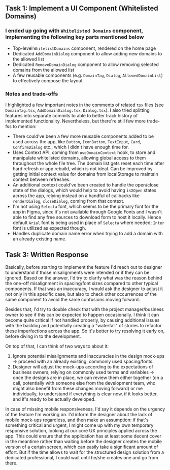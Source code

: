 ## Task 1: Implement a UI Component (Whitelisted Domains)

### I ended up going with `Whitelisted Domains` component, implementing the following key parts mentioned below

- Top-level `WhitelistDomains` component, rendered on the home page
- Dedicated `AddDomainDialog` component to allow adding new domains to the allowed list
- Dedicated `RemoveDomainDialog` component to allow removing selected domains from the allowed list
- A few reusable components (e.g. `DomainTag`, `Dialog`, `AllowedDomainList`) to effectively compose the layout

### Notes and trade-offs

I highlighted a few important notes in the comments of related `tsx` files (see `DomainTag.tsx`, `AddDomainDialog.tsx`, `Dialog.tsx`). I also tried splitting features into separate commits to able to better track history of implemented functionality. Nevertheless, but there're still few more trade-fss to mention:

- There could've been a few more reusable components added to be used across the app, like `Button`, `IconButton`, `TextInput`, `Card`, `ConfirmDialog` etc., which I didn't have enough time for.
- Uses Context API, coming from `useDomainContext` hook, to store and manipulate whitelisted domains, allowing global access to them throughout the whole file tree. The domain list gets reset each time after hard refresh or app rebuild, which is not ideal. Can be improved by getting initial context value for domains from localStorage to maintain context between refreshes.
- An additional context could've been created to handle the open/close state of the dialogs, which would help to avoid having `isXOpen` states across the app, relying instead on a handful of callbacks like `renderDialog`, `closeDialog`, coming from that context.
- I'm not using `Selecta` font, which seems to be the primary font for the app in Figma, since it's not available through Google Fonts and I wasn't able to find any free sources to download form to host it locally. Hence default `Arial` font is being used in place of `Selecta` where needed; `Inter` font is utilized as expected though.
- Handles duplicate domain name error when trying to add a domain with an already existing name.

## Task 3: Written Response

Basically, before starting to implement the feature I'd reach out to designer to understand if those misalignments were intended or if they can be ignored. Based on the answer, I'd try to clarify what was the reason behind the one-off misalignment in spacing/font sizes compared to other typical components. If that was an inaccuracy, I would ask the designer to adjust it not only in this specific case, but also to check other occurrences of the same component to avoid the same confusions moving forward.

Besides that, I'd try to double check that with the project manager/business owner to see if this can be expected to happen occasionally. I think it can become quite critical if not handled properly, by causing additional issues with the backlog and potentially creating a "waterfall" of stories to refactor these imperfections across the app. So it's better to try resolving it early on, before diving in to the development.

On top of that, I can think of two ways to about it:

1. Ignore potential misalignments and inaccuracies in the design mock-ups -> proceed with an already existing, commonly used spacing/fonts.
2. Designer will adjust the mock-ups according to the expectations of business owners, relying on commonly used terms and variables -> once the designs are in place, we can review them either together (on a call, potentially with someone else from the development team, who might also benefit from these changes moving forward) or me individually, to understand if everything is clear now, if it looks better, and if's ready to be actually developed.

In case of missing mobile responsiveness, I'd say it depends on the urgency of the feature I'm working on. I'd inform the designer about the lack of mobile mock-ups regardless, and then make an assumption: if that's something critical and urgent, I might come up with my own temporary responsive solution, looking at our core UX principles applied across the app. This could ensure that the application has at least some decent cover in the meantime rather than waiting before the designer creates the mobile version of a certain screen, which can easily take a significant amount of effort. But if the time allows to wait for the structured design solution from a dedicated professional, I could wait until he/she creates one and go from there.
